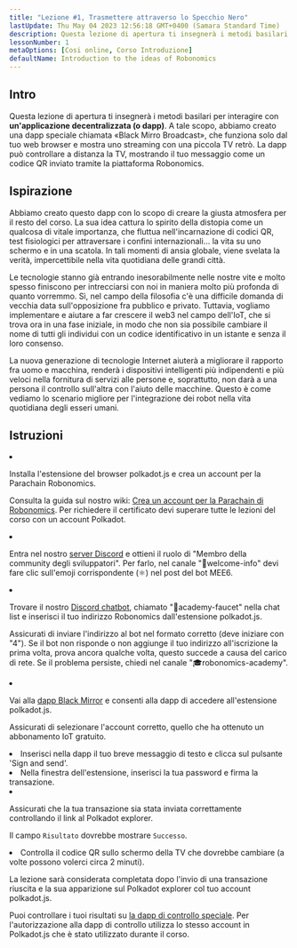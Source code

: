 ```yaml
---
title: "Lezione #1, Trasmettere attraverso lo Specchio Nero"
lastUpdate: Thu May 04 2023 12:56:18 GMT+0400 (Samara Standard Time)
description: Questa lezione di apertura ti insegnerà i metodi basilari per interagire con un'applicazione decentralizzata (o dapp). 
lessonNumber: 1
metaOptions: [Cosi online, Corso Introduzione]
defaultName: Introduction to the ideas of Robonomics
---
```



## Intro

Questa lezione di apertura ti insegnerà i metodi basilari per interagire con **un'applicazione decentralizzata (o dapp)**. A tale scopo, abbiamo creato una dapp speciale chiamata «Black Mirro Broadcast», che funziona solo dal tuo web browser e mostra uno streaming con una piccola TV retrò. La dapp può controllare a distanza la TV, mostrando il tuo messaggio come un codice QR inviato tramite la piattaforma Robonomics.


## Ispirazione

Abbiamo creato questo dapp con lo scopo di creare la giusta atmosfera per il resto del corso. La sua idea cattura lo spirito della distopia come un qualcosa di vitale importanza, che fluttua nell'incarnazione di codici QR, test fisiologici per attraversare i confini internazionali... la vita su uno schermo e in una scatola. In tali momenti di ansia globale, viene svelata la verità, impercettibile nella vita quotidiana delle grandi città. 

Le tecnologie stanno già entrando inesorabilmente nelle nostre vite e molto spesso finiscono per intrecciarsi con noi in maniera molto più profonda di quanto vorremmo. Sì, nel campo della filosofia c'è una difficile domanda di vecchia data sull'opposizione fra pubblico e privato. Tuttavia, vogliamo implementare e aiutare a far crescere il web3 nel campo dell'IoT, che si trova ora in una fase iniziale, in modo che non sia possibile cambiare il nome di tutti gli individui con un codice identificativo in un istante e senza il loro consenso.

La nuova generazione di tecnologie Internet aiuterà a migliorare il rapporto fra uomo e macchina, renderà i dispositivi intelligenti più indipendenti e più veloci nella fornitura di servizi alle persone e, soprattutto, non darà a una persona il controllo sull'altra con l'aiuto delle macchine. Questo è come vediamo lo scenario migliore per l'integrazione dei robot nella vita quotidiana degli esseri umani.


## Istruzioni

<List type="numbers">

<li>

Installa l'estensione del browser polkadot.js e crea un account per la Parachain Robonomics. 

Consulta la guida sul nostro wiki: [Crea un account per la Parachain di Robonomics](https://wiki.robonomics.network/docs/create-account-in-dapp/). Per richiedere il certificato devi superare tutte le lezioni del corso con un account Polkadot.

</li>

<li>

Entra nel nostro [server Discord](https://discord.gg/xqDgG3EGm9) e ottieni il ruolo di "Membro della community degli sviluppatori". Per farlo, nel canale "👋welcome-info" devi fare clic sull'emoji corrispondente (⚛️) nel post del bot MEE6.

</li>

<li>

Trovare il nostro [Discord chatbot](https://discord.com/channels/803947358492557312/944186892038053899), chiamato "🚰academy-faucet" nella chat list e inserisci il tuo indirizzo Robonomics dall'estensione polkadot.js.

Assicurati di inviare l'indirizzo al bot nel formato corretto (deve iniziare con "4"). Se il bot non risponde o non aggiunge il tuo indirizzo all'iscrizione la prima volta, prova ancora qualche volta, questo succede a causa del carico di rete. Se il problema persiste, chiedi nel canale "🎓robonomics-academy".

</li>

<li>

Vai alla [dapp Black Mirror](https://blackmirror.robonomics.academy) e consenti alla dapp di accedere all'estensione polkadot.js. 

Assicurati di selezionare l'account corretto, quello che ha ottenuto un abbonamento IoT gratuito.

</li>

<li>
Inserisci nella dapp il tuo breve messaggio di testo e clicca sul pulsante 'Sign and send'.
</li>

<li>
Nella finestra dell'estensione, inserisci la tua password e firma la transazione.
</li>

<li>

Assicurati che la tua transazione sia stata inviata correttamente controllando il link al Polkadot explorer.

Il campo <code>Risultato</code> dovrebbe mostrare <code>Successo</code>.

</li>

<li>
Controlla il codice QR sullo schermo della TV che dovrebbe cambiare (a volte possono volerci circa 2 minuti).
</li>
</List>

<Result>

La lezione sarà considerata completata dopo l'invio di una transazione riuscita e la sua apparizione sul Polkadot explorer col tuo account polkadot.js.

Puoi controllare i tuoi risultati su [la dapp di controllo speciale](https://lk.robonomics.academy/). Per l'autorizzazione alla dapp di controllo utilizza lo stesso account in Polkadot.js che è stato utilizzato durante il corso.

</Result>
